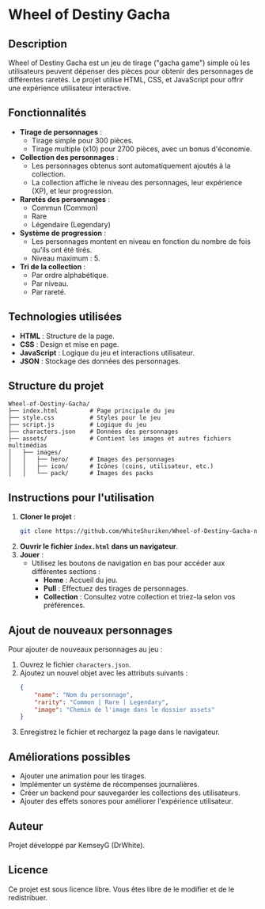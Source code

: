 # Wheel of Destiny Gacha

## Description
Wheel of Destiny Gacha est un jeu de tirage ("gacha game") simple où les utilisateurs peuvent dépenser des pièces pour obtenir des personnages de différentes raretés. Le projet utilise HTML, CSS, et JavaScript pour offrir une expérience utilisateur interactive.

## Fonctionnalités
- **Tirage de personnages** :
  - Tirage simple pour 300 pièces.
  - Tirage multiple (x10) pour 2700 pièces, avec un bonus d'économie.
- **Collection des personnages** :
  - Les personnages obtenus sont automatiquement ajoutés à la collection.
  - La collection affiche le niveau des personnages, leur expérience (XP), et leur progression.
- **Raretés des personnages** :
  - Commun (Common)
  - Rare
  - Légendaire (Legendary)
- **Système de progression** :
  - Les personnages montent en niveau en fonction du nombre de fois qu'ils ont été tirés.
  - Niveau maximum : 5.
- **Tri de la collection** :
  - Par ordre alphabétique.
  - Par niveau.
  - Par rareté.

## Technologies utilisées
- **HTML** : Structure de la page.
- **CSS** : Design et mise en page.
- **JavaScript** : Logique du jeu et interactions utilisateur.
- **JSON** : Stockage des données des personnages.

## Structure du projet
```
Wheel-of-Destiny-Gacha/
├── index.html         # Page principale du jeu
├── style.css          # Styles pour le jeu
├── script.js          # Logique du jeu
├── characters.json    # Données des personnages
├── assets/            # Contient les images et autres fichiers multimédias
│   ├── images/
│   │   ├── hero/      # Images des personnages
│   │   ├── icon/      # Icônes (coins, utilisateur, etc.)
│   │   └── pack/      # Images des packs
```

## Instructions pour l'utilisation
1. **Cloner le projet** :
   ```bash
   git clone https://github.com/WhiteShuriken/Wheel-of-Destiny-Gacha-no-code
   ```
2. **Ouvrir le fichier `index.html` dans un navigateur**.
3. **Jouer** :
   - Utilisez les boutons de navigation en bas pour accéder aux différentes sections :
     - **Home** : Accueil du jeu.
     - **Pull** : Effectuez des tirages de personnages.
     - **Collection** : Consultez votre collection et triez-la selon vos préférences.

## Ajout de nouveaux personnages
Pour ajouter de nouveaux personnages au jeu :
1. Ouvrez le fichier `characters.json`.
2. Ajoutez un nouvel objet avec les attributs suivants :
   ```json
   {
       "name": "Nom du personnage",
       "rarity": "Common | Rare | Legendary",
       "image": "Chemin de l'image dans le dossier assets"
   }
   ```
3. Enregistrez le fichier et rechargez la page dans le navigateur.

## Améliorations possibles
- Ajouter une animation pour les tirages.
- Implémenter un système de récompenses journalières.
- Créer un backend pour sauvegarder les collections des utilisateurs.
- Ajouter des effets sonores pour améliorer l'expérience utilisateur.

## Auteur
Projet développé par KemseyG (DrWhite).

## Licence
Ce projet est sous licence libre. Vous êtes libre de le modifier et de le redistribuer. 